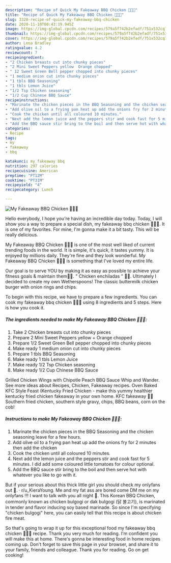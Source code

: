 ```yaml
---
description: "Recipe of Quick My Fakeaway BBQ Chicken 🥰🥰🥰"
title: "Recipe of Quick My Fakeaway BBQ Chicken 🥰🥰🥰"
slug: 3328-recipe-of-quick-my-fakeaway-bbq-chicken
date: 2020-11-10T00:43:19.945Z
image: https://img-global.cpcdn.com/recipes/579a5f742b2efadf/751x532cq70/my-fakeaway-bbq-chicken-🥰🥰🥰-recipe-main-photo.jpg
thumbnail: https://img-global.cpcdn.com/recipes/579a5f742b2efadf/751x532cq70/my-fakeaway-bbq-chicken-🥰🥰🥰-recipe-main-photo.jpg
cover: https://img-global.cpcdn.com/recipes/579a5f742b2efadf/751x532cq70/my-fakeaway-bbq-chicken-🥰🥰🥰-recipe-main-photo.jpg
author: Lena Bradley
ratingvalue: 4.2
reviewcount: 7
recipeingredient:
- "2 Chicken breasts cut into chunky pieces"
- "2 Mini Sweet Peppers yellow  Orange chopped"
- " 12 Sweet Green Bell pepper chopped into chunky pieces"
- "1 medium onion cut into chunky pieces"
- "1 tbls BBQ Seasoning"
- "1 tbls Lemon Juice"
- "1/2 Tsp Chicken seasoning"
- "1/2 Cup Chinese BBQ Sauce"
recipeinstructions:
- "Marinate the chicken pieces in the BBQ Seasoning and the chicken seasoning leave for a few hours."
- "Add olive oil to a frying pan heat up add the onions fry for 2 minutes then add the chicken"
- "Cook the chicken until all coloured 10 minutes."
- "Next add the lemon juice and the peppers stir and cook fast for 5 minutes. I did add some coloured little tomatoes for colour optional."
- "Add the BBQ sauce stir bring to the boil and then serve hot with whatever you like to go with it."
categories:
- Recipe
tags:
- my
- fakeaway
- bbq

katakunci: my fakeaway bbq 
nutrition: 297 calories
recipecuisine: American
preptime: "PT12M"
cooktime: "PT31M"
recipeyield: "4"
recipecategory: Lunch

---
```



![My Fakeaway BBQ Chicken 🥰🥰🥰](https://img-global.cpcdn.com/recipes/579a5f742b2efadf/751x532cq70/my-fakeaway-bbq-chicken-🥰🥰🥰-recipe-main-photo.jpg)

Hello everybody, I hope you're having an incredible day today. Today, I will show you a way to prepare a special dish, my fakeaway bbq chicken 🥰🥰🥰. It is one of my favorites. For mine, I'm gonna make it a bit tasty. This will be really delicious.

My Fakeaway BBQ Chicken 🥰🥰🥰 is one of the most well liked of current trending foods in the world. It is simple, it's quick, it tastes yummy. It is enjoyed by millions daily. They're fine and they look wonderful. My Fakeaway BBQ Chicken 🥰🥰🥰 is something that I've loved my entire life.

Our goal is to serve YOU by making it as easy as possible to achieve your fitness goals &amp; maintain them💪🏻. &#34; Chicken enchiladas &#34; 🥰🥰. Ultimately I decided to create my own Wetherspoons! The classic buttermilk chicken burger with onion rings and chips.


To begin with this recipe, we have to prepare a few ingredients. You can cook my fakeaway bbq chicken 🥰🥰🥰 using 8 ingredients and 5 steps. Here is how you cook it.

<!--inarticleads1-->

##### The ingredients needed to make My Fakeaway BBQ Chicken 🥰🥰🥰:

1. Take 2 Chicken breasts cut into chunky pieces
1. Prepare 2 Mini Sweet Peppers yellow + Orange chopped
1. Prepare  1/2 Sweet Green Bell pepper chopped into chunky pieces
1. Make ready 1 medium onion cut into chunky pieces
1. Prepare 1 tbls BBQ Seasoning
1. Make ready 1 tbls Lemon Juice
1. Make ready 1/2 Tsp Chicken seasoning
1. Make ready 1/2 Cup Chinese BBQ Sauce


Grilled Chicken Wings with Chipotle Peach BBQ Sauce Whip and Wander. See more ideas about Recipes, Chicken, Fakeaway recipes. Oven Baked KFC Style Feast (Kentucky Fried Chicken - make this yummy healthier kentucky fried chicken fakeaway in your own home. KFC fakeaway 🍗🌽 Southern fried chicken, southern style gravy, chips, BBQ beans, corn on the cob! 

<!--inarticleads2-->

##### Instructions to make My Fakeaway BBQ Chicken 🥰🥰🥰:

1. Marinate the chicken pieces in the BBQ Seasoning and the chicken seasoning leave for a few hours.
1. Add olive oil to a frying pan heat up add the onions fry for 2 minutes then add the chicken
1. Cook the chicken until all coloured 10 minutes.
1. Next add the lemon juice and the peppers stir and cook fast for 5 minutes. I did add some coloured little tomatoes for colour optional.
1. Add the BBQ sauce stir bring to the boil and then serve hot with whatever you like to go with it.


But if your serious about this thick little girl you should check my onlyfans out 👅. · r/u_KieraYoung. Me and my fat ass are bored come DM me on my onlyfans !!! I want to talk with you all night 🥰. This Korean BBQ Chicken, commonly known as chicken bulgogi or dak bulgogi (닭 불고기), is marinated in tender and flavor inducing soy based marinade. So since I&#39;m specifying &#34;chicken bulgogi&#34; here, you can easily tell that this recipe is about chicken fire meat. 

So that's going to wrap it up for this exceptional food my fakeaway bbq chicken 🥰🥰🥰 recipe. Thank you very much for reading. I'm confident you will make this at home. There's gonna be interesting food in home recipes coming up. Don't forget to save this page in your browser, and share it to your family, friends and colleague. Thank you for reading. Go on get cooking!
